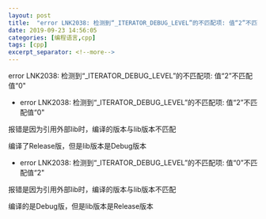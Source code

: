 ```yaml
---
layout: post
title:  "error LNK2038: 检测到“_ITERATOR_DEBUG_LEVEL”的不匹配项: 值“2”不匹配值“0"
date: 2019-09-23 14:56:05
categories: [编程语言,cpp]
tags: [cpp]
excerpt_separator: <!--more-->
---
```

error LNK2038: 检测到“_ITERATOR_DEBUG_LEVEL”的不匹配项: 值“2”不匹配值“0"
<!--more-->

* error LNK2038: 检测到“_ITERATOR_DEBUG_LEVEL”的不匹配项: 值“2”不匹配值“0"

报错是因为引用外部lib时，编译的版本与lib版本不匹配

编译了Release版，但是lib版本是Debug版本

* error LNK2038: 检测到“_ITERATOR_DEBUG_LEVEL”的不匹配项: 值“0”不匹配值“2"

报错是因为引用外部lib时，编译的版本与lib版本不匹配

编译的是Debug版，但是lib版本是Release版本